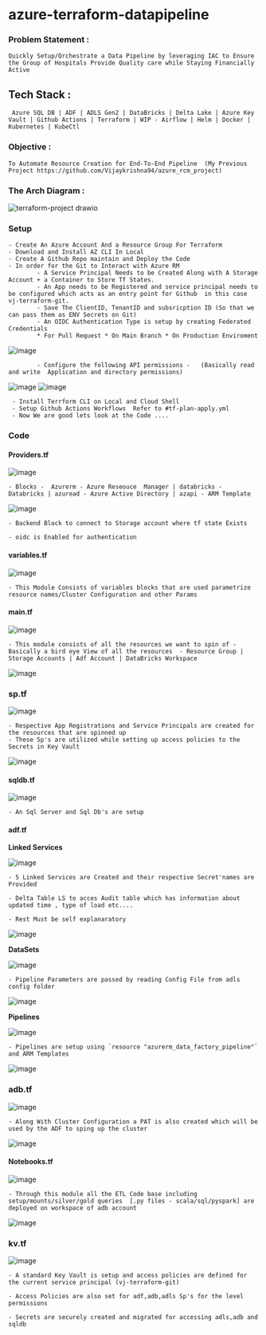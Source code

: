 # azure-terraform-datapipeline

### Problem Statement : 
    Quickly Setup/Orchestrate a Data Pipeline by leveraging IAC to Ensure the Group of Hospitals Provide Quality care while Staying Financially Active  
    

## Tech Stack :
     Azure SQL DB | ADF | ADLS Gen2 | DataBricks | Delta Lake | Azure Key Vault | Github Actions | Terraform | WIP - Airflow | Helm | Docker | Kubernetes | KubeCtl

     
### Objective :
    To Automate Resource Creation for End-To-End Pipeline  (My Previous Project https://github.com/Vijaykrishna94/azure_rcm_project)

### The Arch Diagram :


 ![terraform-project drawio](https://github.com/user-attachments/assets/b89d76ac-43e0-45dd-86ce-3447da5fafd5)

     

### Setup

    - Create An Azure Account And a Resource Group For Terraform
    - Download and Install AZ CLI In Local
    - Create A Github Repo maintain and Deploy the Code
    - In order for the Git to Interact with Azure RM 
            - A Service Principal Needs to be Created Along with A Storage Account + a Container to Store Tf States.
            - An App needs to be Registered and service principal needs to be configured which acts as an entry point for Github  in this case vj-terraform-git.
            - Save The ClientID, TenantID and subsricption ID (So that we can pass them as ENV Secrets on Git)
            - An OIDC Authentication Type is setup by creating Federated Credentials 
            * For Pull Request * On Main Branch * On Production Enviroment 

 ![image](https://github.com/user-attachments/assets/34b1140e-8174-4a7f-a37c-320dbf72ba3b)


            - Configure the following API permissions -   (Basically read and write  Application and directory permissions)

            
 ![image](https://github.com/user-attachments/assets/23955051-c57f-41e3-9c43-fb0fc90e09be)
 ![image](https://github.com/user-attachments/assets/c60e1a33-0f4c-4782-a05e-139b1e8be9b7)
   
     - Install Terrform CLI on Local and Cloud Shell  
     - Setup Github Actions Workflows  Refer to #tf-plan-apply.yml
     - Now We are good lets look at the Code ....
  
### Code
#### Providers.tf
        
        
![image](https://github.com/user-attachments/assets/5ca72e2e-06c6-42a5-b16d-27ba332517c8)


    - Blocks -  Azurerm - Azure Reseouce  Manager | databricks - Databricks | azuread - Azure Active Directory | azapi - ARM Template 

        
![image](https://github.com/user-attachments/assets/42aba8db-521e-41e0-8874-fe92dc4c9401)


    - Backend Block to connect to Storage account where tf state Exists 

    - oidc is Enabled for authentication 

#### variables.tf

        
![image](https://github.com/user-attachments/assets/b8d710cd-3b80-4309-b521-fb6a7b28c138)
        

    - This Module Consists of variables blocks that are used parametrize resource names/Cluster Configuration and other Params

#### main.tf

         
![image](https://github.com/user-attachments/assets/e3c8d35a-f6d2-4832-a9f4-52c3f03dbff1)
         

    - This module consists of all the resources we want to spin of - Basically a bird eye View of all the resources  - Resource Group | Storage Accounts | Adf Account | DataBricks Workspace

![image](https://github.com/user-attachments/assets/fec4be47-884a-4260-b3a0-8a2545f7629c)


### sp.tf


![image](https://github.com/user-attachments/assets/1d42c0dc-7383-4e1d-80b6-32ca3eafdeca)

    - Respective App Registrations and Service Principals are created for the resources that are spinned up  
    - These Sp's are utilized while setting up access policies to the Secrets in Key Vault

![image](https://github.com/user-attachments/assets/4d2bc7de-7165-4f17-b4d9-b6b532929d29)




#### sqldb.tf


![image](https://github.com/user-attachments/assets/8b4e520e-fcb7-4fe2-b316-cabe86cf8212)

    - An Sql Server and Sql Db's are setup 
    

#### adf.tf

   **Linked Services**
   

![image](https://github.com/user-attachments/assets/cd09bdf1-87a3-470e-a939-9f63e0a6ffc6)



    - 5 Linked Services are Created and their respective Secret'names are Provided

    - Delta Table LS to acces Audit table which has information about updated time , type of load etc....

    - Rest Must be self explanaratory 



![image](https://github.com/user-attachments/assets/d350f0e6-dc52-4fd5-80f9-aa97a32a0346)


    
   **DataSets**

    
![image](https://github.com/user-attachments/assets/421ca2ed-e1e9-4565-925d-0c59d3f9e0f2)



    
    - Pipeline Parameters are passed by reading Config File from adls config folder



    
![image](https://github.com/user-attachments/assets/041249f3-ba90-4531-aa1d-680654ced66a)

    

   **Pipelines** 

    
![image](https://github.com/user-attachments/assets/482ffd2d-5b63-4b98-bcf0-5d8fa6bb1074)

 
    
    - Pipelines are setup using `resource "azurerm_data_factory_pipeline"` and ARM Templates



![image](https://github.com/user-attachments/assets/3a6400b2-97e1-4ad5-95b7-49cfc86bdc75)



### adb.tf



![image](https://github.com/user-attachments/assets/e697e399-d98b-4971-bc3d-905c277f66cd)

   
      

    - Along With Cluster Configuration a PAT is also created which will be used by the ADF to sping up the cluster

     


![image](https://github.com/user-attachments/assets/a2a0c84d-9f4d-45d8-810f-b1f0f3afffae)




#### Notebooks.tf




 ![image](https://github.com/user-attachments/assets/f34c22bc-49fd-4f2b-929e-9cf11377a6c7)


    

    
    - Through this module all the ETL Code base including  setup/mounts/silver/gold queries  [.py files - scala/sql/pyspark] are deployed on workspace of adb account

    


![image](https://github.com/user-attachments/assets/00f30bda-db53-4e8a-8d7b-0fa844339bb6)





### kv.tf



![image](https://github.com/user-attachments/assets/33fc59a0-829a-4eeb-9692-1d01edb66c99)





    - A standard Key Vault is setup and access policies are defined for the current service principal (vj-terraform-git)

    - Access Policies are also set for adf,adb,adls Sp's for the level permissions

    - Secrets are securely created and migrated for accessing adls,adb and sqldb

    



     

      


    

    
    


        

    
